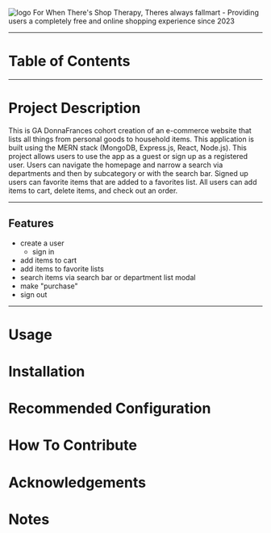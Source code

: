 ![logo](https://i.imgur.com/y9opSIN.png)
For When There's Shop Therapy, Theres always fallmart - Providing users a completely free and online shopping experience since 2023 
___
# Table of Contents
___
# Project Description
This is GA DonnaFrances cohort creation of an e-commerce website that lists all things from personal goods to household items. This application is built using the MERN stack (MongoDB, Express.js, React, Node.js). This project allows users to use the app as a guest or sign up as a registered user. Users can navigate the homepage and narrow a search via departments and then by subcategory or with the search bar. Signed up users can favorite items that are added to a favorites list. All users can add items to cart, delete items, and check out an order. 
___
## Features
+ create a user
    - sign in 
+ add items to cart
+ add items to favorite lists
+ search items via search bar or department list modal
+ make "purchase"
+ sign out
___
# Usage
# Installation 
# Recommended Configuration
# How To Contribute
# Acknowledgements
# Notes